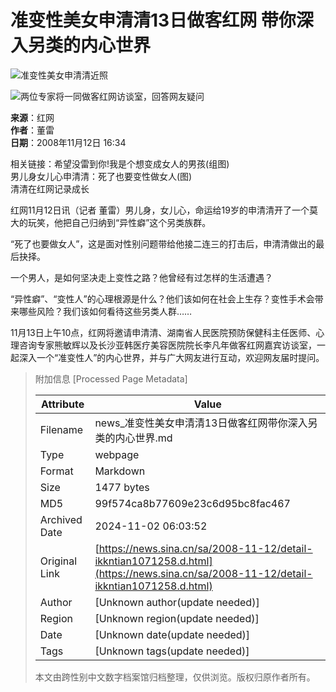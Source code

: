 # 准变性美女申清清13日做客红网 带你深入另类的内心世界

![准变性美女申清清近照](//www.sinaimg.cn/dy/o/2008-11-12/4b114b17378fdfe8929493f792c563f2.jpg)

![两位专家将一同做客红网访谈室，回答网友疑问](//www.sinaimg.cn/dy/o/2008-11-12/1e89910b0e1b454c33f62607bea28875.jpg)

**来源**：红网  
**作者**：董雷  
**日期**：2008年11月12日 16:34  

相关链接：希望没雷到你!我是个想变成女人的男孩(组图)  
男儿身女儿心申清清：死了也要变性做女人(图)  
清清在红网记录成长

红网11月12日讯（记者 董雷）男儿身，女儿心，命运给19岁的申清清开了一个莫大的玩笑，他把自己归纳到“异性癖”这个另类族群。

“死了也要做女人”，这是面对性别问题带给他接二连三的打击后，申清清做出的最后抉择。

一个男人，是如何坚决走上变性之路？他曾经有过怎样的生活遭遇？

“异性癖”、“变性人”的心理根源是什么？他们该如何在社会上生存？变性手术会带来哪些风险？我们该如何看待这些另类人群……

11月13日上午10点，红网将邀请申清清、湖南省人民医院预防保健科主任医师、心理咨询专家熊敏辉以及长沙亚韩医疗美容医院院长李凡年做客红网嘉宾访谈室，一起深入一个“准变性人”的内心世界，并与广大网友进行互动，欢迎网友届时提问。

> 附加信息 [Processed Page Metadata]
>
> | Attribute       | Value                                  |
> |-----------------|----------------------------------------|
> | Filename        | news_准变性美女申清清13日做客红网带你深入另类的内心世界.md                             |
> | Type            | webpage                                 |
> | Format          | Markdown                               |
> | Size            | 1477 bytes                           |
> | MD5             | 99f574ca8b77609e23c6d95bc8fac467                                  |
> | Archived Date   | 2024-11-02 06:03:52                             |
> | Original Link   | [https://news.sina.cn/sa/2008-11-12/detail-ikkntian1071258.d.html](https://news.sina.cn/sa/2008-11-12/detail-ikkntian1071258.d.html)                         |
> | Author          | [Unknown author(update needed)]                              |
> | Region          | [Unknown region(update needed)]                              |
> | Date            | [Unknown date(update needed)]                                 |
> | Tags            | [Unknown tags(update needed)]                                 |
>
> 本文由跨性别中文数字档案馆归档整理，仅供浏览。版权归原作者所有。
>